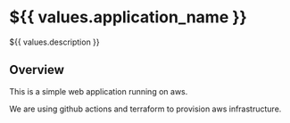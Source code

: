 # ${{ values.application_name }}

${{ values.description }}

## Overview

This is a simple web application running on aws.

We are using github actions and terraform to provision aws infrastructure.